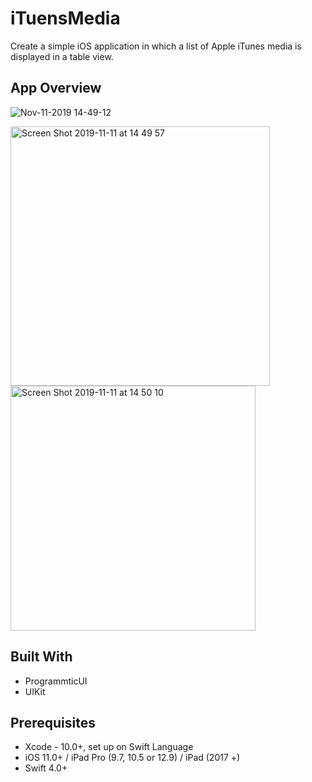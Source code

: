# iTuensMedia
Create a simple iOS application in which a list of Apple iTunes media is displayed in a table
view. 

## App Overview
![Nov-11-2019 14-49-12](https://user-images.githubusercontent.com/43765300/68616449-0e9b8c00-0493-11ea-9cea-d363c814a0a6.gif)

<img width="415" alt="Screen Shot 2019-11-11 at 14 49 57" src="https://user-images.githubusercontent.com/43765300/68616460-10fde600-0493-11ea-8632-7a000d997693.png">

<img width="392" alt="Screen Shot 2019-11-11 at 14 50 10" src="https://user-images.githubusercontent.com/43765300/68616465-12c7a980-0493-11ea-88a0-aaf5d257ab94.png">

## Built With
* ProgrammticUI
* UIKit

## Prerequisites
* Xcode - 10.0+, set up on Swift Language
* iOS 11.0+ / iPad Pro (9.7, 10.5 or 12.9) / iPad (2017 +)
* Swift 4.0+
